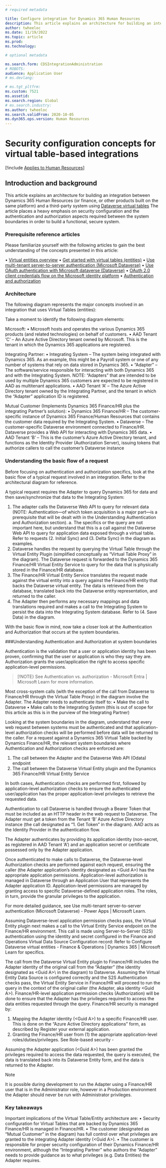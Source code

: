 ```yaml
---
# required metadata

title: Configure integration for Dynamics 365 Human Resources 
description: This article explains an architecture for building an integration between Dynamics 365 Human Resources and other systems.
author: twheeloc
ms.date: 11/19/2022
ms.topic: article
ms.prod: 
ms.technology: 

# optional metadata

ms.search.form: CDSIntegrationAdministration
# ROBOTS: 
audience: Application User
# ms.devlang: 

# ms.tgt_pltfrm: 
ms.custom: 7521
ms.assetid: 
ms.search.region: Global
# ms.search.industry: 
ms.author: twheeloc
ms.search.validFrom: 2020-10-05
ms.dyn365.ops.version: Human Resources
---
```


# Security configuration concepts for virtual table-based integrations 

[!include [Applies to Human Resources](../includes/applies-to-hr.md)]

## Introduction and background

This article explains an architecture for building an integration between Dynamics 365 Human Resources (or finance, or other products built on the same platform) and a
third-party system using [Dataverse virtual tables](/dev-itpro/power-platform/virtual-entites-overview) The article places a heavy emphasis on security configuration and
the authentication and authorization aspects required between the system boundaries in order to build a functional, secure system. 

### Prerequisite reference articles 

Please familiarize yourself with the following articles to gain the best understanding of the concepts presented in this article: 

•	[Virtual entities overview](./dev-itpro/power-platform/virtual-entities-overview) 
•	[Get started with virtual tables (entities)](developer/data-platform/virtual-entities/get-started-ve) 
•	[Use multi-tenant server-to-server authentication (Microsoft Dataverse)](/developer/data-platform/use-multi-tenant-server-server-authentication) 
•	[Use OAuth authentication with Microsoft dataverse (Dataverse)](/developer/data-platform/authenticate-oauth) 
•	[OAuth 2.0 client credentials flow on the Microsoft identity platform](/azure/active-directory/develop/v2-oauth2-client-creds-grant-flow) 
•	[Authentication and authorization](/dev-itpro/power-platform/authentication-and-authorization) 

### Architecture 

The following diagram represents the major concepts involved in an integration that uses Virtual Tables (entities): 



Take a moment to identify the following diagram elements: 

Microsoft: 
  •	Microsoft hosts and operates the various Dynamics 365 products (and related technologies) on behalf of customers. 
  •	AAD Tenant ‘C’ – An Azure Active Directory tenant owned by Microsoft. This is the tenant in which the Dynamics 365 applications are registered. 

Integrating Partner: 
  •	Integrating System – The system being integrated with Dynamics 365. As an example, this might be a Payroll system or one of any number of systems that rely on data 
  stored in Dynamics 365. 
  •	“Adapter” – The software/service responsible for interacting with both Dynamics 365 and with the Integrating System. NOTE: “Adapters” that are intended to be used 
  by multiple Dynamics 365 customers are expected to be registered in AAD as multitenant applications. 
  •	AAD Tenant ‘A’ – The Azure Active Directory tenant owned by the Integrating Partner, and the tenant in which the “Adapter” application ID is registered. 

Mutual Customer (Implements Dynamics 365 Finance/HR plus the integrating Partner’s solution): 
  •	Dynamics 365 Finance/HR – The customer-specific instance of Dynamics 365 Finance/Human Resources that contains the customer data required by the Integrating System.
  •	Dataverse – The customer-specific Dataverse environment connected to Finance/HR. Dataverse provides a Web API for interacting with Dynamics 365 data. 
  •	AAD Tenant ‘B’ – This is the customer’s Azure Active Directory tenant, and functions as the Identity Provider (Authorization Server), issuing tokens that authorize 
    callers to call the customer’s Dataverse instance


### Understanding the basic flow of a request

Before focusing on authentication and authorization specifics, look at the basic flow of a typical request involved in an integration. Refer to the architectural 
diagram for reference.

A typical request requires the Adapter to query Dynamics 365 for data and then save/synchronize that data to the Integrating System: 
1.	The adapter calls the Dataverse Web API to query for relevant data (NOTE: Authentication—of which token acquisition is a major part—is a prerequisite that will be 
    dealt with in the Understanding Authentication and Authorization section). 
    a.	The specifics or the query are not important here, but understand that this is a call against the Dataverse Web API to query for application data exposed 
    through a virtual table. Refer to requests (2. Initial Sync) and (3. Delta Sync) in the diagram as examples. 
2.	Dataverse handles the request by querying the Virtual Table through the Virtual Entity Plugin (simplified conceptually as “Virtual Table Proxy” in the diagram). The
Dataverse request is forwarded to the Dynamics 365 Finance/HR Virtual Entity Service to query for the data that is physically stored in the Finance/HR database. 
3.	The Finance/HR Virtual Entity Service translates the request made against the virtual entity into a query against the Finance/HR entity that backs the Dataverse 
virtual entity. The data is retrieved from the database, translated back into the Dataverse entity representation, and returned to the caller. 
4.	The Adapter then performs any necessary mappings and data translations required and makes a call to the Integrating System to persist the data into the Integrating 
System database. Refer to (4. Save Data) in the diagram. 

With the basic flow in mind, now take a closer look at the Authentication and Authorization that occurs at the system boundaries. 

###Understanding Authentication and Authorization at system boundaries 

Authentication is the validation that a user or application identity has been proven, confirming that the user or application is who they say they are. 
Authorization grants the user/application the right to access specific application-level permissions. 

>[!NOTE} 
>See Authentication vs. authorization - Microsoft Entra | Microsoft Learn for more information. 

Most cross-system calls (with the exception of the call from Dataverse to Finance/HR through the Virtual Table Proxy) in the diagram involve the Adapter. The Adapter 
needs to authenticate itself to: 
  •	Make the call to Dataverse 
  •	Make calls to the Integrating System (this is out of scope for this article as this is in the purview of the Integrating Partner) 

Looking at the system boundaries in the diagram, understand that every web request between systems must be authenticated and that application-level authorization checks
will be performed before data will be returned to the caller. For a request against a Dynamics 365 Virtual Table backed by Dynamics Finance/HR, the relevant system 
boundaries where Authentication and Authorization checks are enforced are: 

  1.	The call between the Adapter and the Dataverse Web API (Odata) endpoint 
  2.	The call between the Dataverse Virtual Entity plugin and the Dynamics 365 Finance/HR Virtual Entity Service 

In both cases, Authentication checks are performed first, followed by application-level authorization checks to ensure the authenticated user/application has the proper
application-level privileges to retrieve the requested data. 

Authentication to call Dataverse is handled through a Bearer Token that must be included as an HTTP header in the web request to Dataverse. The Adapter must get a token
from the Tenant ‘B’ Azure Active Directory instance (the call designated as “1. Get Token” in the diagram). AAD acts as the Identity Provider in the authentication flow.

The Adapter authenticates by providing its application identity (non-secret, as registered in AAD Tenant ‘A’) and an application secret or certificate possessed only by
the Adapter application. 

Once authenticated to make calls to Dataverse, the Dataverse-level Authorization checks are performed against each request, ensuring the caller (the Adapter 
application’s identity designated as \<Guid A>\) has the appropriate application permissions. Application-level authorization is managed in Dataverse through an 
Application User that represents the Adapter application ID. Application-level permissions are managed by granting access to specific Dataverse-defined application 
roles. The roles, in turn, provide the granular privileges to the application. 

For more detailed guidance, see Use multi-tenant server-to-server authentication (Microsoft Dataverse) - Power Apps | Microsoft Learn. 
  

Assuming Dataverse-level application permission checks pass, the Virtual Entity plugin next makes a call to the Virtual Entity Service endpoint on the Finance/HR 
environment. This call is made using Server-to-Server (S2S) authentication using the identity and secret configured in the Finance and Operations Virtual Data Source
Configuration record: 
  Refer to Configure Dataverse virtual entities - Finance & Operations | Dynamics 365 | Microsoft Learn for specifics. 

  The call from the Dataverse Virtual Entity plugin to Finance/HR includes the Adapter identity of the original call from the “Adapter” (the identity designated as 
  \<Guid A>\ in the diagram) to Dataverse. Assuming the Virtual Entity Data Source is configured correctly and the S2S Authentication checks pass, the Virtual Entity Service in Finance/HR will proceed to run the query in the context of the original caller (the Adapter, aka identity \<Guid A>\). Finance/HR-level application permission checks (Authorization) will be done to ensure that the Adapter has the privileges required to access the data entities requested through the query. 
Finance/HR security is managed by: 
1. Mapping the Adapter identity (\<Guid A>\) to a specific Finance/HR user. This is done on the “Azure Active Directory applications” form, as described by Register your external application. 
2. Granting the Finance/HR user from (1) the appropriate application-level roles/duties/privileges. See Role-based security - 
    
    
Assuming the Adapter application (\<Guid A>\) has been granted the privileges required to access the data requested, the query is executed, the data is translated back 
into its Dataverse Entity form, and the data is returned to the Adapter. 

>[!NOTE]
>It is possible during development to run the Adapter using a Finance/HR user that is in the Administrator role, however in a Production environment the Adapter should 
 never be run with Administrator privileges. 

### Key takeaways 
    
Important implications of the Virtual Table/Entity architecture are: 
•	Security configuration for Virtual Tables that are backed by Dynamics 365 Finance/HR is managed in Finance/HR. 
•	The customer (designated as “Mutual Customer” in the diagram) has full control over what privileges are granted to the integrating Adapter identity (\<Guid A>\). 
•	The customer is responsible for proper security configuration of their Dynamics Finance/HR environment, although the “Integrating Partner” who authors the “Adapter”
  needs to provide guidance as to what privileges (e.g. Data Entities) the Adapter requires. 
 

